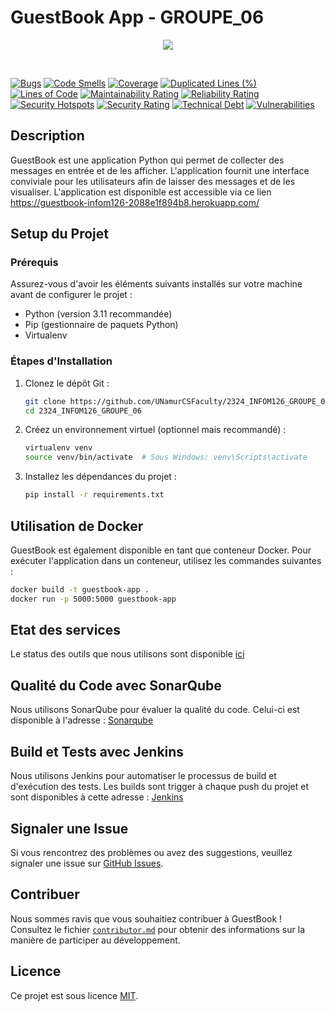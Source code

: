 # GuestBook App - GROUPE_06

<p align="center">
  <img src="https://sonarqube.donatog.tech/api/project_badges/quality_gate?project=UNamurCSFaculty_2324_INFOM126_GROUPE_06_AYzK-Ug0b_xiqrlTOeSt&token=sqb_01825e7c5c7af5c92650e8bd1b8b5847a0785055">
</p>

<br/>

[![Bugs](https://sonarqube.donatog.tech/api/project_badges/measure?project=UNamurCSFaculty_2324_INFOM126_GROUPE_06_AYzK-Ug0b_xiqrlTOeSt&metric=bugs&token=sqb_01825e7c5c7af5c92650e8bd1b8b5847a0785055)](https://sonarqube.donatog.tech/dashboard?id=UNamurCSFaculty_2324_INFOM126_GROUPE_06_AYzK-Ug0b_xiqrlTOeSt) [![Code Smells](https://sonarqube.donatog.tech/api/project_badges/measure?project=UNamurCSFaculty_2324_INFOM126_GROUPE_06_AYzK-Ug0b_xiqrlTOeSt&metric=code_smells&token=sqb_01825e7c5c7af5c92650e8bd1b8b5847a0785055)](https://sonarqube.donatog.tech/dashboard?id=UNamurCSFaculty_2324_INFOM126_GROUPE_06_AYzK-Ug0b_xiqrlTOeSt) [![Coverage](https://sonarqube.donatog.tech/api/project_badges/measure?project=UNamurCSFaculty_2324_INFOM126_GROUPE_06_AYzK-Ug0b_xiqrlTOeSt&metric=coverage&token=sqb_01825e7c5c7af5c92650e8bd1b8b5847a0785055)](https://sonarqube.donatog.tech/dashboard?id=UNamurCSFaculty_2324_INFOM126_GROUPE_06_AYzK-Ug0b_xiqrlTOeSt) [![Duplicated Lines (%)](https://sonarqube.donatog.tech/api/project_badges/measure?project=UNamurCSFaculty_2324_INFOM126_GROUPE_06_AYzK-Ug0b_xiqrlTOeSt&metric=duplicated_lines_density&token=sqb_01825e7c5c7af5c92650e8bd1b8b5847a0785055)](https://sonarqube.donatog.tech/dashboard?id=UNamurCSFaculty_2324_INFOM126_GROUPE_06_AYzK-Ug0b_xiqrlTOeSt) [![Lines of Code](https://sonarqube.donatog.tech/api/project_badges/measure?project=UNamurCSFaculty_2324_INFOM126_GROUPE_06_AYzK-Ug0b_xiqrlTOeSt&metric=ncloc&token=sqb_01825e7c5c7af5c92650e8bd1b8b5847a0785055)](https://sonarqube.donatog.tech/dashboard?id=UNamurCSFaculty_2324_INFOM126_GROUPE_06_AYzK-Ug0b_xiqrlTOeSt) [![Maintainability Rating](https://sonarqube.donatog.tech/api/project_badges/measure?project=UNamurCSFaculty_2324_INFOM126_GROUPE_06_AYzK-Ug0b_xiqrlTOeSt&metric=sqale_rating&token=sqb_01825e7c5c7af5c92650e8bd1b8b5847a0785055)](https://sonarqube.donatog.tech/dashboard?id=UNamurCSFaculty_2324_INFOM126_GROUPE_06_AYzK-Ug0b_xiqrlTOeSt)  [![Reliability Rating](https://sonarqube.donatog.tech/api/project_badges/measure?project=UNamurCSFaculty_2324_INFOM126_GROUPE_06_AYzK-Ug0b_xiqrlTOeSt&metric=reliability_rating&token=sqb_01825e7c5c7af5c92650e8bd1b8b5847a0785055)](https://sonarqube.donatog.tech/dashboard?id=UNamurCSFaculty_2324_INFOM126_GROUPE_06_AYzK-Ug0b_xiqrlTOeSt) [![Security Hotspots](https://sonarqube.donatog.tech/api/project_badges/measure?project=UNamurCSFaculty_2324_INFOM126_GROUPE_06_AYzK-Ug0b_xiqrlTOeSt&metric=security_hotspots&token=sqb_01825e7c5c7af5c92650e8bd1b8b5847a0785055)](https://sonarqube.donatog.tech/dashboard?id=UNamurCSFaculty_2324_INFOM126_GROUPE_06_AYzK-Ug0b_xiqrlTOeSt) [![Security Rating](https://sonarqube.donatog.tech/api/project_badges/measure?project=UNamurCSFaculty_2324_INFOM126_GROUPE_06_AYzK-Ug0b_xiqrlTOeSt&metric=security_rating&token=sqb_01825e7c5c7af5c92650e8bd1b8b5847a0785055)](https://sonarqube.donatog.tech/dashboard?id=UNamurCSFaculty_2324_INFOM126_GROUPE_06_AYzK-Ug0b_xiqrlTOeSt) [![Technical Debt](https://sonarqube.donatog.tech/api/project_badges/measure?project=UNamurCSFaculty_2324_INFOM126_GROUPE_06_AYzK-Ug0b_xiqrlTOeSt&metric=sqale_index&token=sqb_01825e7c5c7af5c92650e8bd1b8b5847a0785055)](https://sonarqube.donatog.tech/dashboard?id=UNamurCSFaculty_2324_INFOM126_GROUPE_06_AYzK-Ug0b_xiqrlTOeSt) [![Vulnerabilities](https://sonarqube.donatog.tech/api/project_badges/measure?project=UNamurCSFaculty_2324_INFOM126_GROUPE_06_AYzK-Ug0b_xiqrlTOeSt&metric=vulnerabilities&token=sqb_01825e7c5c7af5c92650e8bd1b8b5847a0785055)](https://sonarqube.donatog.tech/dashboard?id=UNamurCSFaculty_2324_INFOM126_GROUPE_06_AYzK-Ug0b_xiqrlTOeSt)



## Description

GuestBook est une application Python qui permet de collecter des messages en entrée et de les afficher. L'application fournit une interface conviviale pour les utilisateurs afin de laisser des messages et de les visualiser.
L'application est disponible est accessible via ce lien https://guestbook-infom126-2088e1f894b8.herokuapp.com/

## Setup du Projet

### Prérequis

Assurez-vous d'avoir les éléments suivants installés sur votre machine avant de configurer le projet :

- Python (version 3.11 recommandée)
- Pip (gestionnaire de paquets Python)
- Virtualenv

### Étapes d'Installation

1. Clonez le dépôt Git :

    ```bash
    git clone https://github.com/UNamurCSFaculty/2324_INFOM126_GROUPE_06.git
    cd 2324_INFOM126_GROUPE_06
    ```

2. Créez un environnement virtuel (optionnel mais recommandé) :

    ```bash
    virtualenv venv
    source venv/bin/activate  # Sous Windows: venv\Scripts\activate
    ```

3. Installez les dépendances du projet :

    ```bash
    pip install -r requirements.txt
    ```

## Utilisation de Docker

GuestBook est également disponible en tant que conteneur Docker. Pour exécuter l'application dans un conteneur, utilisez les commandes suivantes :

  ```bash
  docker build -t guestbook-app .
  docker run -p 5000:5000 guestbook-app
  ```

## Etat des services

Le status des outils que nous utilisons sont disponible [ici](https://status.donatog.tech/)

## Qualité du Code avec SonarQube

Nous utilisons SonarQube pour évaluer la qualité du code. Celui-ci est disponible à l'adresse : [Sonarqube](https://sonarqube.donatog.tech/dashboard?branch=main&id=UNamurCSFaculty_2324_INFOM126_GROUPE_06_AYzK-Ug0b_xiqrlTOeSt)

## Build et Tests avec Jenkins

Nous utilisons Jenkins pour automatiser le processus de build et d'exécution des tests. Les builds sont trigger à chaque push du projet et sont disponibles à cette adresse : [Jenkins](https://jenkins.donatog.tech/job/ASE-Pipeline/)

## Signaler une Issue

Si vous rencontrez des problèmes ou avez des suggestions, veuillez signaler une issue sur [GitHub Issues](https://github.com/UNamurCSFaculty/2324_INFOM126_GROUPE_06/issues).

## Contribuer

Nous sommes ravis que vous souhaitiez contribuer à GuestBook ! Consultez le fichier [`contributor.md`](https://github.com/UNamurCSFaculty/2324_INFOM126_GROUPE_06/blob/main/contributor.md) pour obtenir des informations sur la manière de participer au développement.

## Licence
Ce projet est sous licence [MIT](https://github.com/UNamurCSFaculty/2324_INFOM126_GROUPE_06/blob/main/LICENSE).

